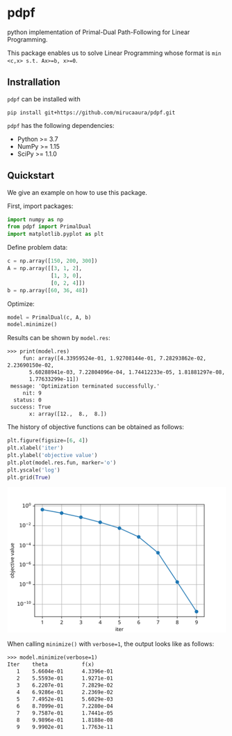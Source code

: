 # pdpf
python implementation of Primal-Dual Path-Following for Linear Programming.

This package enables us to solve Linear Programming whose format is `min <c,x> s.t. Ax>=b, x>=0`.

## Instrallation

`pdpf` can be installed with

```shell
pip install git+https://github.com/mirucaaura/pdpf.git
```

`pdpf` has the following dependencies:

- Python >= 3.7
- NumPy >= 1.15
- SciPy >= 1.1.0

## Quickstart

We give an example on how to use this package.

First, import packages:

```python
import numpy as np
from pdpf import PrimalDual
import matplotlib.pyplot as plt
```

Define problem data:

```python
c = np.array([150, 200, 300])
A = np.array([[3, 1, 2],
              [1, 3, 0],
              [0, 2, 4]])
b = np.array([60, 36, 48])
```

Optimize:

```python
model = PrimalDual(c, A, b)
model.minimize()
```

Results can be shown by `model.res`:

```shell
>>> print(model.res)
     fun: array([4.33959524e-01, 1.92708144e-01, 7.28293862e-02, 2.23690150e-02,
       5.60288941e-03, 7.22804096e-04, 1.74412233e-05, 1.81881297e-08,
       1.77633299e-11])
 message: 'Optimization terminated successfully.'
     nit: 9
  status: 0
 success: True
       x: array([12.,  8.,  8.])
```

The history of objective functions can be obtained as follows:

```python
plt.figure(figsize=[6, 4])
plt.xlabel('iter')
plt.ylabel('objective value')
plt.plot(model.res.fun, marker='o')
plt.yscale('log')
plt.grid(True)
```

<img src="figs/small.svg" />

When calling `minimize()` with `verbose=1`, the output looks like as follows:

```shell
>>> model.minimize(verbose=1)
Iter    theta           f(x)
   1    5.6604e-01      4.3396e-01
   2    5.5593e-01      1.9271e-01
   3    6.2207e-01      7.2829e-02
   4    6.9286e-01      2.2369e-02
   5    7.4952e-01      5.6029e-03
   6    8.7099e-01      7.2280e-04
   7    9.7587e-01      1.7441e-05
   8    9.9896e-01      1.8188e-08
   9    9.9902e-01      1.7763e-11
```

